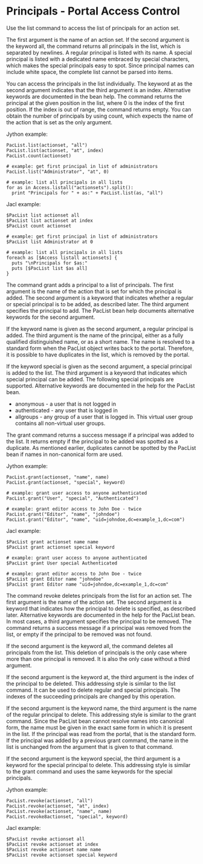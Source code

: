# Principals - Portal Access Control

Use the list command to access the list of principals for an action set.

The first argument is the name of an action set. If the second argument is the keyword all, the command returns all principals in the list, which is separated by newlines. A regular principal is listed with its name. A special principal is listed with a dedicated name embraced by special characters, which makes the special principals easy to spot. Since principal names can include white space, the complete list cannot be parsed into items.

You can access the principals in the list individually. The keyword at as the second argument indicates that the third argument is an index. Alternative keywords are documented in the bean help. The command returns the principal at the given position in the list, where 0 is the index of the first position. If the index is out of range, the command returns empty. You can obtain the number of principals by using count, which expects the name of the action that is set as the only argument.

Jython example:

```
PacList.list(actionset, "all")
PacList.list(actionset, "at", index)
PacList.count(actionset)

# example: get first principal in list of administrators
PacList.list("Administrator", "at", 0)

# example: list all principals in all lists
for as in Access.listall("actionsets").split():
  print "Principals for " + as:" + PacList.list(as, "all")
```

Jacl example:

```
$PacList list actionset all
$PacList list actionset at index
$PacList count actionset

# example: get first principal in list of administrators
$PacList list Administrator at 0

# example: list all principals in all lists
foreach as [$Access listall actionsets] {
  puts "\nPrincipals for $as:"
  puts [$PacList list $as all]
}

```

The command grant adds a principal to a list of principals. The first argument is the name of the action that is set for which the principal is added. The second argument is a keyword that indicates whether a regular or special principal is to be added, as described later. The third argument specifies the principal to add. The PacList bean help documents alternative keywords for the second argument.

If the keyword name is given as the second argument, a regular principal is added. The third argument is the name of the principal, either as a fully qualified distinguished name, or as a short name. The name is resolved to a standard form when the PacList object writes back to the portal. Therefore, it is possible to have duplicates in the list, which is removed by the portal.

If the keyword special is given as the second argument, a special principal is added to the list. The third argument is a keyword that indicates which special principal can be added. The following special principals are supported. Alternative keywords are documented in the help for the PacList bean.

-   anonymous - a user that is not logged in
-   authenticated - any user that is logged in
-   allgroups - any group of a user that is logged in. This virtual user group contains all non-virtual user groups.

The grant command returns a success message if a principal was added to the list. It returns empty if the principal to be added was spotted as a duplicate. As mentioned earlier, duplicates cannot be spotted by the PacList bean if names in non-canonical form are used.

Jython example:

```
PacList.grant(actionset, "name", name)
PacList.grant(actionset, "special", keyword)

# example: grant user access to anyone authenticated
PacList.grant("User", "special", "Authenticated")

# example: grant editor access to John Doe - twice
PacList.grant("Editor", "name", "johndoe")
PacList.grant("Editor", "name", "uid=johndoe,dc=example_1,dc=com")
```

Jacl example:

```
$PacList grant actionset name name
$PacList grant actionset special keyword

# example: grant user access to anyone authenticated
$PacList grant User special Authenticated

# example: grant editor access to John Doe - twice
$PacList grant Editor name "johndoe"
$PacList grant Editor name "uid=johndoe,dc=example_1,dc=com"

```

The command revoke deletes principals from the list for an action set. The first argument is the name of the action set. The second argument is a keyword that indicates how the principal to delete is specified, as described later. Alternative keywords are documented in the help for the PacList bean. In most cases, a third argument specifies the principal to be removed. The command returns a success message if a principal was removed from the list, or empty if the principal to be removed was not found.

If the second argument is the keyword all, the command deletes all principals from the list. This deletion of principals is the only case where more than one principal is removed. It is also the only case without a third argument.

If the second argument is the keyword at, the third argument is the index of the principal to be deleted. This addressing style is similar to the list command. It can be used to delete regular and special principals. The indexes of the succeeding principals are changed by this operation.

If the second argument is the keyword name, the third argument is the name of the regular principal to delete. This addressing style is similar to the grant command. Since the PacList bean cannot resolve names into canonical form, the name must be given in the exact same form in which it is present in the list. If the principal was read from the portal, that is the standard form. If the principal was added by a previous grant command, the name in the list is unchanged from the argument that is given to that command.

If the second argument is the keyword special, the third argument is a keyword for the special principal to delete. This addressing style is similar to the grant command and uses the same keywords for the special principals.

Jython example:

```
PacList.revoke(actionset, "all")
PacList.revoke(actionset, "at", index)
PacList.revoke(actionset, "name", name)
PacList.revoke8actionset, "special", keyword)
```

Jacl example:

```
$PacList revoke actionset all
$PacList revoke actionset at index
$PacList revoke actionset name name
$PacList revoke actionset special keyword
```


